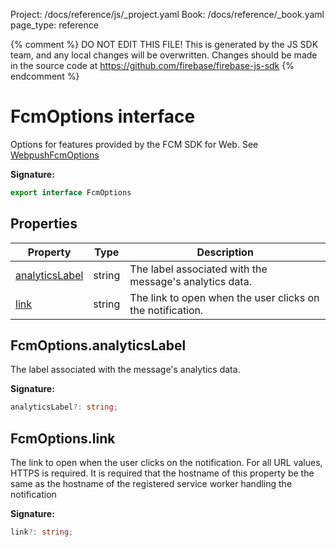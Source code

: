 Project: /docs/reference/js/_project.yaml
Book: /docs/reference/_book.yaml
page_type: reference

{% comment %}
DO NOT EDIT THIS FILE!
This is generated by the JS SDK team, and any local changes will be
overwritten. Changes should be made in the source code at
https://github.com/firebase/firebase-js-sdk
{% endcomment %}

# FcmOptions interface
Options for features provided by the FCM SDK for Web. See [WebpushFcmOptions](https://firebase.google.com/docs/reference/fcm/rest/v1/projects.messages#webpushfcmoptions)

<b>Signature:</b>

```typescript
export interface FcmOptions 
```

## Properties

|  Property | Type | Description |
|  --- | --- | --- |
|  [analyticsLabel](./messaging_sw.fcmoptions.md#fcmoptionsanalyticslabel) | string | The label associated with the message's analytics data. |
|  [link](./messaging_sw.fcmoptions.md#fcmoptionslink) | string | The link to open when the user clicks on the notification. |

## FcmOptions.analyticsLabel

The label associated with the message's analytics data.

<b>Signature:</b>

```typescript
analyticsLabel?: string;
```

## FcmOptions.link

The link to open when the user clicks on the notification. For all URL values, HTTPS is required. It is required that the hostname of this property be the same as the hostname of the registered service worker handling the notification

<b>Signature:</b>

```typescript
link?: string;
```
